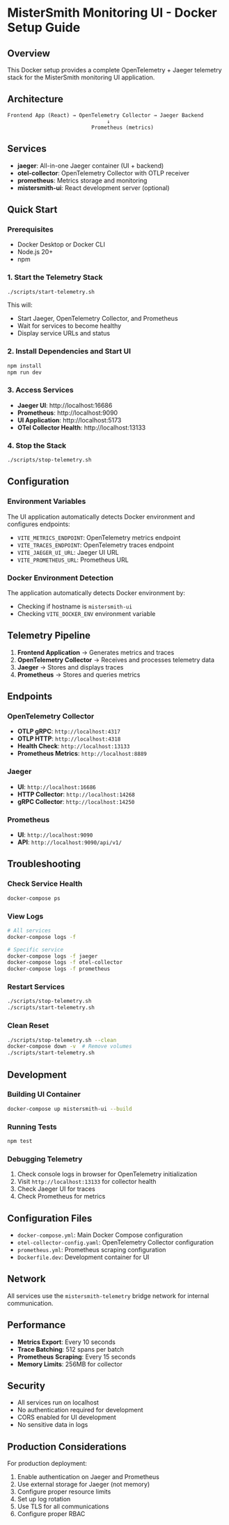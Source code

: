 # MisterSmith Monitoring UI - Docker Setup Guide

## Overview

This Docker setup provides a complete OpenTelemetry + Jaeger telemetry stack for the MisterSmith monitoring UI application.

## Architecture

```
Frontend App (React) → OpenTelemetry Collector → Jaeger Backend
                                ↓
                           Prometheus (metrics)
```

## Services

- **jaeger**: All-in-one Jaeger container (UI + backend)
- **otel-collector**: OpenTelemetry Collector with OTLP receiver
- **prometheus**: Metrics storage and monitoring
- **mistersmith-ui**: React development server (optional)

## Quick Start

### Prerequisites

- Docker Desktop or Docker CLI
- Node.js 20+
- npm

### 1. Start the Telemetry Stack

```bash
./scripts/start-telemetry.sh
```

This will:
- Start Jaeger, OpenTelemetry Collector, and Prometheus
- Wait for services to become healthy
- Display service URLs and status

### 2. Install Dependencies and Start UI

```bash
npm install
npm run dev
```

### 3. Access Services

- **Jaeger UI**: http://localhost:16686
- **Prometheus**: http://localhost:9090
- **UI Application**: http://localhost:5173
- **OTel Collector Health**: http://localhost:13133

### 4. Stop the Stack

```bash
./scripts/stop-telemetry.sh
```

## Configuration

### Environment Variables

The UI application automatically detects Docker environment and configures endpoints:

- `VITE_METRICS_ENDPOINT`: OpenTelemetry metrics endpoint
- `VITE_TRACES_ENDPOINT`: OpenTelemetry traces endpoint
- `VITE_JAEGER_UI_URL`: Jaeger UI URL
- `VITE_PROMETHEUS_URL`: Prometheus URL

### Docker Environment Detection

The application automatically detects Docker environment by:
- Checking if hostname is `mistersmith-ui`
- Checking `VITE_DOCKER_ENV` environment variable

## Telemetry Pipeline

1. **Frontend Application** → Generates metrics and traces
2. **OpenTelemetry Collector** → Receives and processes telemetry data
3. **Jaeger** → Stores and displays traces
4. **Prometheus** → Stores and queries metrics

## Endpoints

### OpenTelemetry Collector

- **OTLP gRPC**: `http://localhost:4317`
- **OTLP HTTP**: `http://localhost:4318`
- **Health Check**: `http://localhost:13133`
- **Prometheus Metrics**: `http://localhost:8889`

### Jaeger

- **UI**: `http://localhost:16686`
- **HTTP Collector**: `http://localhost:14268`
- **gRPC Collector**: `http://localhost:14250`

### Prometheus

- **UI**: `http://localhost:9090`
- **API**: `http://localhost:9090/api/v1/`

## Troubleshooting

### Check Service Health

```bash
docker-compose ps
```

### View Logs

```bash
# All services
docker-compose logs -f

# Specific service
docker-compose logs -f jaeger
docker-compose logs -f otel-collector
docker-compose logs -f prometheus
```

### Restart Services

```bash
./scripts/stop-telemetry.sh
./scripts/start-telemetry.sh
```

### Clean Reset

```bash
./scripts/stop-telemetry.sh --clean
docker-compose down -v  # Remove volumes
./scripts/start-telemetry.sh
```

## Development

### Building UI Container

```bash
docker-compose up mistersmith-ui --build
```

### Running Tests

```bash
npm test
```

### Debugging Telemetry

1. Check console logs in browser for OpenTelemetry initialization
2. Visit `http://localhost:13133` for collector health
3. Check Jaeger UI for traces
4. Check Prometheus for metrics

## Configuration Files

- `docker-compose.yml`: Main Docker Compose configuration
- `otel-collector-config.yaml`: OpenTelemetry Collector configuration
- `prometheus.yml`: Prometheus scraping configuration
- `Dockerfile.dev`: Development container for UI

## Network

All services use the `mistersmith-telemetry` bridge network for internal communication.

## Performance

- **Metrics Export**: Every 10 seconds
- **Trace Batching**: 512 spans per batch
- **Prometheus Scraping**: Every 15 seconds
- **Memory Limits**: 256MB for collector

## Security

- All services run on localhost
- No authentication required for development
- CORS enabled for UI development
- No sensitive data in logs

## Production Considerations

For production deployment:

1. Enable authentication on Jaeger and Prometheus
2. Use external storage for Jaeger (not memory)
3. Configure proper resource limits
4. Set up log rotation
5. Use TLS for all communications
6. Configure proper RBAC